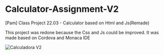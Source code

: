 # Calculator-Assignment-V2
[Pam] Class Project 22.03 - Calculator based on Html and Js(Remade)

This project was redone because the Css and Js could be improved.
It was made based on Cordova and Monaca IDE

![Calculadora V2](https://user-images.githubusercontent.com/74061746/113060010-7c2e8200-9186-11eb-918e-2166e1f2b15b.jpg)
